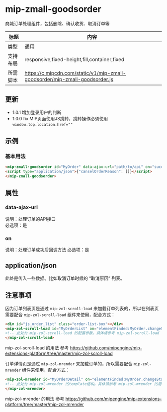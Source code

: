 # mip-zmall-goodsorder

商城订单处理组件，包括删除、确认收货、取消订单等

标题|内容
----|----
类型|通用
支持布局|responsive,fixed-height,fill,container,fixed
所需脚本|https://c.mipcdn.com/static/v1/mip-zmall-goodsorder/mip-zmall-goodsorder.js

## 更新

- 1.0.1 增加登录用户的判断
- 1.0.0 fix MIP页面使用JS跳转，跳转操作必须使用 `window.top.location.href=""`

## 示例

### 基本用法
```html
<mip-zmall-goodsorder id="MyOrder" data-ajax-url="path/to/api" on="success:MyOrderList.findElement">
<script type="application/json">{"canselOrderReason": []}</script>
</mip-zmall-goodsorder>
```

## 属性

### data-ajax-url

说明：处理订单的API接口      
必选项：是

### on

说明：处理订单成功后回调方法
必选项：是

## application/json

此处是传入一些数据。比如取消订单时候的 “取消原因” 列表。

## 注意事项

因为订单列表页是通过 `mip-zol-scroll-load` 来加载订单列表的，所以在列表页需要配合 `mip-zol-scroll-load` 组件来使用，配合方式：

```html
<div id="js_order_list" class="order-list-box"></div>
<mip-zol-scroll-load id="MyOrderList" on="elementFinded:MyOrder.changeStatus" data-src="path/to/api" template="tpl-order-list">
<!-- 此处为 mip-zol-scroll-load 的配置参数。具体请参考 mip-zol-scroll-load 的用法 -->
</mip-zol-scroll-load>
```

mip-zol-scroll-load 的用法 参考 https://github.com/mipengine/mip-extensions-platform/tree/master/mip-zol-scroll-load

订单详情页是通过 `mip-zol-mrender` 来加载订单的，所以需要配合 `mip-zol-mrender` 组件来使用，配合方式：

```html
<mip-zol-mrender id="MyOrderDetail" on="elementFinded:MyOrder.changeStatus" m-bind:data="!orderInfo.status?'m.orderInfo.data':''">
<!-- 此处为 mip-zol-mrender 的template结构。具体请参考 mip-zol-mrender 的用法 -->
</mip-zol-mrender>
```

mip-zol-mrender 的用法 参考 https://github.com/mipengine/mip-extensions-platform/tree/master/mip-zol-mrender



